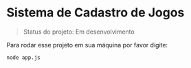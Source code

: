 <h1>Sistema de Cadastro de Jogos</h1>

>Status do projeto: Em desenvolvimento

Para rodar esse projeto em sua máquina por favor digite:

```
node app.js
```
